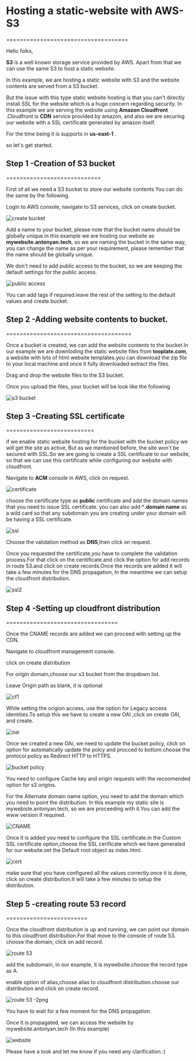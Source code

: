 # Hosting a static-website with AWS-S3
====================================

Hello folks,

**S3** is a well known storage service provided by AWS. Apart from that we can use the same S3 to host a static website.


In this example, we are hosting a static website with S3 and the website contents are served from a S3 bucket.

But the issue with this type static website hosting is that you can't directly install SSL for the website which is a huge concern regarding security. In this example we are serving the website using **Amazon Cloudfront** .Cloudfront is **CDN** service provided by amazon, and also we are securing our website with a SSL certificate generated by amazon itself.

For the time being it is supports in **us-east-1** .

so let's get started.

## Step 1 -Creation of S3 bucket


============================


First of all we need a S3 bucket to store our website contents.You can do the same by the following.

Login to AWS console, navigate to S3 services, click on create bucket.

![create bucket](https://user-images.githubusercontent.com/61390678/212608009-3021b141-3597-43d5-9e44-6029aaef6e31.png)

Add a name to your bucket, please note that the bucket name should be globally unique.in this example we are hosting our website as **mywebsite.antonyan.tech**, so we are naming the bucket in the same way, you can change the name as per your requirement, please remember that the name should be globally unique.

We don't need to add public access to the bucket, so we are keeping the default settings for the public access.

![public access](https://user-images.githubusercontent.com/61390678/212608147-a32af14a-6ec7-4945-881b-619962d17859.png)

You can add tags if required.leave the rest of the setting to the default values and create bucket.

## Step 2 -Adding website contents to bucket.

=====================================

Once a bucket is created, we can add the website contents to the bucket.In our example we are downloding the static website files from **tooplate.com**, a website with lots of html website templates.you can download the zip file to your local machine and once it fully downloaded extract the files.

Drag and drop the website files to the S3 bucket.

Once you upload the files, your bucket will be look like the following

![s3 bucket](https://user-images.githubusercontent.com/61390678/212608231-f56d13bc-6a18-4454-950a-a322bbd9554e.png)


## Step 3 -Creating SSL certificate

==========================



 if we enable static website hosting for the bucket with the bucket policy we will get the site as active, But as we mentioned before, the site won't be secured with SSL.So we are going to create a SSL certificate to our website, so that we can use this certificate while configuring our website with cloudfront.
 
 Navigate to **ACM** console in AWS, click on request.
 
 ![certificate](https://user-images.githubusercontent.com/61390678/212608515-c93906ed-6e8e-4a93-ad90-6af26c9013bd.png)

 choose the certificate type as **public** certificate and add the domain names that you need to issue SSL certificate. you can also add ***.domain name**  as a wild card so that any subdomain you are creating under your domain will be having a SSL certificate.
 
 ![ssl](https://user-images.githubusercontent.com/61390678/212608584-e9cfced0-8434-4126-b9c7-734a859ff7d2.png)

  Choose the validation method as **DNS**,then click on request.
 
 Once you requested the certificate,you have to complete the validation process.For that click on the ceritificate.and click the option for add records in route 53.and click on create records.Once the records are added it will take a few minutes for the DNS propagation, In the meantime we can setup the cloudfront distribution.
 
 ![ssl2](https://user-images.githubusercontent.com/61390678/212608694-b717d465-3729-4f2c-9bdc-030272e9e34f.png)

 ## Step 4 -Setting up cloudfront distribution
 =================================
 
 
 
 Once the CNAME records are added we can proceed with setting up the CDN.
 
 Navigate to cloudfront management console.
 
 click on create distribution
 
 For origin domain,choose our s3 bucket from the dropdown list.
 
 Leave Origin path as blank, it is optional
 
 ![cf1](https://user-images.githubusercontent.com/61390678/212608885-9b1c5ec9-5ed8-4ca0-9398-ddc92e5e88a7.png)

 While setting the origion access, use the option for Legacy access identities.To setup this we have to create a new OAI ,click on create OAI, and create.
 
 ![oai](https://user-images.githubusercontent.com/61390678/212608940-6fc7c02a-ec1a-40f6-b218-5906534dcf59.png)

 Once we created a new OAi, we need to update the bucket policy, click on option for automatically update the polcy and procced to bottom.choose the protocol policy as  Redirect HTTP to HTTPS.
 
 ![bucket policy](https://user-images.githubusercontent.com/61390678/212608994-6d02a164-d5cb-4bac-a08a-b54409f1d4eb.png)

 You need to configure Cache key and origin requests with the recoomended option for s3 origins.
 
 For the Alternate domain name option, you need to add the domain which you need to point the distribution. In this example my static site is mywebiste.antonyan.tech, so we are proceeding with it.You can add the www version if required.
 
 ![CNAME](https://user-images.githubusercontent.com/61390678/212609060-4d20a23c-a731-48df-8f04-3f8c47e19ab2.png)

 
 Once it is added you need to configure the SSL certificate.in the Custom SSL certificate option,choose the SSL cerificate which we have generated for our website.set the Default root object as index.html.
 
 ![cert](https://user-images.githubusercontent.com/61390678/212609104-702ec1cb-cb7a-42bc-8e28-a7fbc8f13ce2.png)

 make sure that you have configured all the values correctly.once it is done, click on create distribution.It will take a few minutes to setup the distribution.
 
 ## Step 5 -creating route 53 record
 ========================
 
  Once the cloudfront distribution is up and running, we can point our domain to this cloudfront distribution.For that move to the console of route 53.
 choose the domain, click on add record.
 
 ![route 53](https://user-images.githubusercontent.com/61390678/212609148-23b188fe-5b7b-484e-8811-61559349d910.png)

 add the subdomain, in our example, it is mywebsite.choose the record type as A.

 enable option of alias,choose alias to cloudfront distribution.choose our distribution and click on create record.
 
 ![route 53 -2png](https://user-images.githubusercontent.com/61390678/212609196-be0a1df5-f4a0-4d68-aa45-497e77ef72ef.png)

 You have to wait for a few moment for the DNS propagation.
 
 Once it is propagated, we can access the website by mywebsite.antonyan.tech (In this example)
 
 ![website](https://user-images.githubusercontent.com/61390678/212609244-71e4d0ce-64d6-47f2-a0d8-edfa970871f7.png)

 
 Please have a look and let me know if you need any clarification.:)
 
 
 
 



